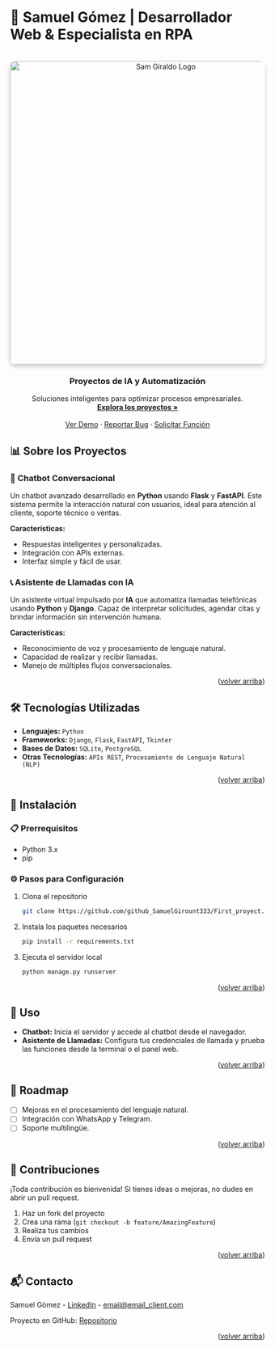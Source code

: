 # 💬 Samuel Gómez | Desarrollador Web & Especialista en RPA

[contributors-shield]: https://img.shields.io/github/contributors/SamuelGirount333/Software-Tech.svg?style=for-the-badge
[forks-shield]: https://img.shields.io/github/forks/SamuelGirount333/Software-Tech.svg?style=for-the-badge
[stars-shield]: https://img.shields.io/github/stars/SamuelGirount333/Software-Tech.svg?style=for-the-badge
[issues-shield]: https://img.shields.io/github/issues/SamuelGirount333/Software-Tech.svg?style=for-the-badge
[license-shield]: https://img.shields.io/github/license/SamuelGirount333/Software-Tech.svg?style=for-the-badge
[linkedin-shield]: https://img.shields.io/badge/-LinkedIn-blue.svg?style=for-the-badge&logo=linkedin&colorB=0A66C2

[forks-url]: https://github.com/SamuelGirount333/Software-Tech/network/members
[stars-url]: https://github.com/SamuelGirount333/Software-Tech/stargazers
[issues-url]: https://github.com/SamuelGirount333/Software-Tech/issues
[license-url]: https://github.com/SamuelGirount333/Software-Tech/blob/main/LICENSE
[linkedin-url]: https://www.linkedin.com/in/tu-linkedin-username



<!-- PROJECT LOGO -->
<br />
<div align="center">
  <a href="https://github.com/SamuelGirount333/First_proyect">
    <img src="imagenes/Sam Giraldo by Samuel Giraldo software engineer & content creator 1 web 01.png" width="600" alt="Sam Giraldo Logo" style="border-radius: 10px; box-shadow: 0 4px 8px rgba(0, 0, 0, 0.2);">
  </a>
</div>


  </a>

<h3 align="center">Proyectos de IA y Automatización</h3>

  <p align="center">
    Soluciones inteligentes para optimizar procesos empresariales.
    <br />
    <a href="https://github.com/github_SamuelGirount333/First_proyect"><strong>Explora los proyectos »</strong></a>
    <br />
    <br />
    <a href="https://github.com/github_SamuelGirount333/First_proyect">Ver Demo</a>
    &middot;
    <a href="https://github.com/github_SamuelGirount333/First_proyect/issues/new?labels=bug&template=bug-report---.md">Reportar Bug</a>
    &middot;
    <a href="https://github.com/github_SamuelGirount333/First_proyect/issues/new?labels=enhancement&template=feature-request---.md">Solicitar Función</a>
  </p>
</div>


<!-- ABOUT THE PROJECT -->
## 📊 Sobre los Proyectos

### 🤖 **Chatbot Conversacional**
Un chatbot avanzado desarrollado en **Python** usando **Flask** y **FastAPI**. Este sistema permite la interacción natural con usuarios, ideal para atención al cliente, soporte técnico o ventas.

**Características:**
- Respuestas inteligentes y personalizadas.
- Integración con APIs externas.
- Interfaz simple y fácil de usar.

### 📞 **Asistente de Llamadas con IA**
Un asistente virtual impulsado por **IA** que automatiza llamadas telefónicas usando **Python** y **Django**. Capaz de interpretar solicitudes, agendar citas y brindar información sin intervención humana.

**Características:**
- Reconocimiento de voz y procesamiento de lenguaje natural.
- Capacidad de realizar y recibir llamadas.
- Manejo de múltiples flujos conversacionales.

<p align="right">(<a href="#readme-top">volver arriba</a>)</p>


## 🛠️ Tecnologías Utilizadas

- **Lenguajes:** `Python`
- **Frameworks:** `Django`, `Flask`, `FastAPI`, `Tkinter`
- **Bases de Datos:** `SQLite`, `PostgreSQL`
- **Otras Tecnologías:** `APIs REST`, `Procesamiento de Lenguaje Natural (NLP)`

<p align="right">(<a href="#readme-top">volver arriba</a>)</p>


## 🚀 Instalación

### 📋 Prerrequisitos

- Python 3.x
- pip

### ⚙️ Pasos para Configuración

1. Clona el repositorio
   ```sh
   git clone https://github.com/github_SamuelGirount333/First_proyect.git
   ```
2. Instala los paquetes necesarios
   ```sh
   pip install -r requirements.txt
   ```
3. Ejecuta el servidor local
   ```sh
   python manage.py runserver
   ```

<p align="right">(<a href="#readme-top">volver arriba</a>)</p>


## 📖 Uso

- **Chatbot:** Inicia el servidor y accede al chatbot desde el navegador.
- **Asistente de Llamadas:** Configura tus credenciales de llamada y prueba las funciones desde la terminal o el panel web.

<p align="right">(<a href="#readme-top">volver arriba</a>)</p>


## 📌 Roadmap

- [ ] Mejoras en el procesamiento del lenguaje natural.
- [ ] Integración con WhatsApp y Telegram.
- [ ] Soporte multilingüe.

<p align="right">(<a href="#readme-top">volver arriba</a>)</p>


## 🤝 Contribuciones

¡Toda contribución es bienvenida! Si tienes ideas o mejoras, no dudes en abrir un pull request.

1. Haz un fork del proyecto
2. Crea una rama (`git checkout -b feature/AmazingFeature`)
3. Realiza tus cambios
4. Envía un pull request

<p align="right">(<a href="#readme-top">volver arriba</a>)</p>


## 📬 Contacto

Samuel Gómez - [LinkedIn](https://linkedin.com/in/linkedin_username) - email@email_client.com

Proyecto en GitHub: [Repositorio](https://github.com/github_SamuelGirount333/First_proyect)

<p align="right">(<a href="#readme-top">volver arriba</a>)</p>


<!-- MARKDOWN LINKS & IMAGES -->
[contributors-shield]: https://img.shields.io/github/contributors/github_username/repo_name.svg?style=for-the-badge
[contributors-url]: https://github.com/github_username/repo_name/graphs/contributors
[forks-shield]: https://img.shields.io/github/forks/github_username/repo_name.svg?style=for-the-badge
[forks-url]: https://github.com/github_username/repo_name/network/members
[stars-shield]: https://img.shields.io/github/stars/github_username/repo_name.svg?style=for-the-badge
[stars-url]: https://github.com/github_username/repo_name/stargazers
[issues-shield]: https://img.shields.io/github/issues/github_username/repo_name.svg?style=for-the-badge
[issues-url]: https://github.com/github_username/repo_name/issues
[license-shield]: https://img.shields.io/github/license/github_username/repo_name.svg?style=for-the-badge
[license-url]: https://github.com/github_username/repo_name/blob/master/LICENSE.txt
[linkedin-shield]: https://img.shields.io/badge/-LinkedIn-black.svg?style=for-the-badge&logo=linkedin&colorB=555
[linkedin-url]: https://www.linkedin.com/in/samuel-gomez
